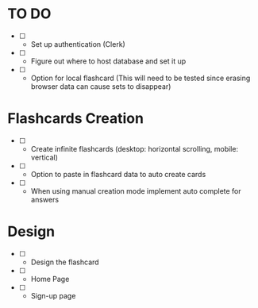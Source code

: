# TO DO

- [ ] - Set up authentication (Clerk)
- [ ] - Figure out where to host database and set it up
- [ ] - Option for local flashcard (This will need to be tested since erasing browser data can cause sets to disappear)

# Flashcards Creation

- [ ] - Create infinite flashcards (desktop: horizontal scrolling, mobile: vertical)
- [ ] - Option to paste in flashcard data to auto create cards
- [ ] - When using manual creation mode implement auto complete for answers

# Design

- [ ] - Design the flashcard
- [ ] - Home Page
- [ ] - Sign-up page
